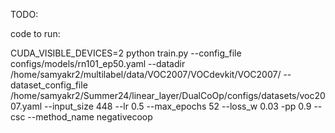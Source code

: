 TODO: 


code to run: 


CUDA_VISIBLE_DEVICES=2 python train.py --config_file configs/models/rn101_ep50.yaml --datadir /home/samyakr2/multilabel/data/VOC2007/VOCdevkit/VOC2007/ --dataset_config_file /home/samyakr2/Summer24/linear_layer/DualCoOp/configs/datasets/voc2007.yaml --input_size 448 --lr 0.5 --max_epochs 52 --loss_w 0.03 -pp 0.9 --csc --method_name negativecoop
